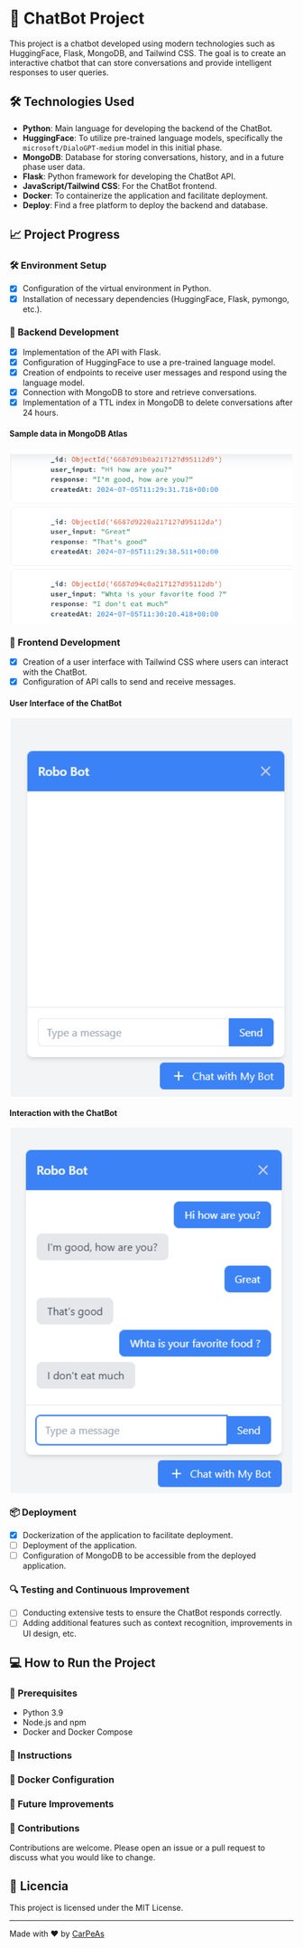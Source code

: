 # 🤖 ChatBot Project

This project is a chatbot developed using modern technologies such as HuggingFace, Flask, MongoDB, and Tailwind CSS. The goal is to create an interactive chatbot that can store conversations and provide intelligent responses to user queries.

## 🛠️ Technologies Used

- **Python**: Main language for developing the backend of the ChatBot.
- **HuggingFace**: To utilize pre-trained language models, specifically the `microsoft/DialoGPT-medium` model in this initial phase.
- **MongoDB**: Database for storing conversations, history, and in a future phase user data.
- **Flask**: Python framework for developing the ChatBot API.
- **JavaScript/Tailwind CSS**: For the ChatBot frontend.
- **Docker**: To containerize the application and facilitate deployment.
- **Deploy**:  Find a free platform to deploy the backend and database.

## 📈 Project Progress

### 🛠️ Environment Setup
- [x] Configuration of the virtual environment in Python.
- [x] Installation of necessary dependencies (HuggingFace, Flask, pymongo, etc.).

### 🚀 Backend Development
- [x] Implementation of the API with Flask.
- [x] Configuration of HuggingFace to use a pre-trained language model.
- [x] Creation of endpoints to receive user messages and respond using the language model.
- [X] Connection with MongoDB to store and retrieve conversations.
- [X] Implementation of a TTL index in MongoDB to delete conversations after 24 hours.

#### Sample data in MongoDB Atlas
<img src="img/mongo.png" alt="formato datos mongodb" width="500" style="display: block; margin: auto;" />

### 🎨 Frontend Development
- [X] Creation of a user interface with Tailwind CSS where users can interact with the ChatBot.
- [X] Configuration of API calls to send and receive messages.

#### User Interface of the ChatBot
<img src="img/chat1.png" alt="Interfaz del chat" width="500" style="display: block; margin: auto;" />

#### Interaction with the ChatBot
<img src="img/chat2.png" alt="Imagen de conversación con el Chat" width="500" style="display: block; margin: auto;" />

### 📦 Deployment
- [X] Dockerization of the application to facilitate deployment.
- [ ] Deployment of the application.
- [ ] Configuration of MongoDB to be accessible from the deployed application.

### 🔍 Testing and Continuous Improvement
- [ ] Conducting extensive tests to ensure the ChatBot responds correctly.
- [ ] Adding additional features such as context recognition, improvements in UI design, etc.

## 💻 How to Run the Project
### 🔧 Prerequisites
- Python 3.9
- Node.js and npm
- Docker and Docker Compose
  
### 📜 Instructions

### 🐳 Docker Configuration

### 🌟 Future Improvements
### 🤝 Contributions
Contributions are welcome. Please open an issue or a pull request to discuss what you would like to change.

## 📜 Licencia

This project is licensed under the MIT License.

---

Made with ❤️ by [CarPeAs](https://github.com/CarPeAs) 
